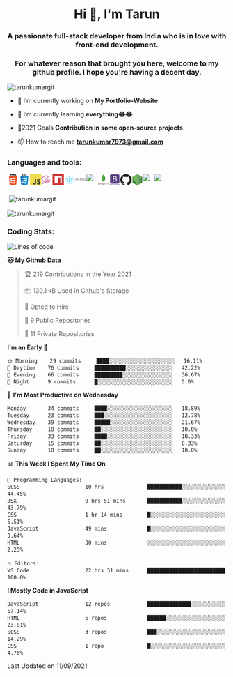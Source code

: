 <h1 align="center">Hi 👋, I'm Tarun</h1>
<h3 align="center">A passionate full-stack developer from India who is in love with front-end development.</h3>
<h3 align="center">For whatever reason that brought you here, welcome to my github profile. I hope you're having a decent day.</h3>

<p align="left"> <img src="https://komarev.com/ghpvc/?username=tarunkumargit&label=Profile%20views&color=0e75b6&style=flat" alt="tarunkumargit" /> </p>

- 🔭 I’m currently working on **My Portfolio-Website**

- 🌱 I’m currently learning **everything😂😂**

- 🤝2021 Goals **Contribution in some open-source projects**

- 📫 How to reach me **tarunkumar7973@gmail.com**

### Languages and tools:

 <img align="left" width="26px" src="https://raw.githubusercontent.com/github/explore/80688e429a7d4ef2fca1e82350fe8e3517d3494d/topics/html/html.png" />
 <img align="left" width="26px" src="https://raw.githubusercontent.com/github/explore/80688e429a7d4ef2fca1e82350fe8e3517d3494d/topics/css/css.png" />
 <img align="left" width="26px" src="https://raw.githubusercontent.com/github/explore/80688e429a7d4ef2fca1e82350fe8e3517d3494d/topics/javascript/javascript.png" />
 <img align="left" width="26px" src="https://raw.githubusercontent.com/github/explore/80688e429a7d4ef2fca1e82350fe8e3517d3494d/topics/sass/sass.png" />
 <img align="left" width="26px" src="https://raw.githubusercontent.com/github/explore/80688e429a7d4ef2fca1e82350fe8e3517d3494d/topics/npm/npm.png" />
 <img align="left" width="26px" src="https://raw.githubusercontent.com/github/explore/80688e429a7d4ef2fca1e82350fe8e3517d3494d/topics/react/react.png" />
 <img align="left" width="26px" src="https://raw.githubusercontent.com/devicons/devicon/master/icons/express/express-original-wordmark.svg"/>
 <img align="left" width="26px" src="https://www.vectorlogo.zone/logos/figma/figma-icon.svg"/>
 <img align="left" width="26px" src="https://raw.githubusercontent.com/devicons/devicon/master/icons/mongodb/mongodb-original-wordmark.svg"/>
 <img align="left" width="26px" src="https://raw.githubusercontent.com/devicons/devicon/master/icons/bootstrap/bootstrap-plain-wordmark.svg" />

 <img align="left" width="26px" src="https://raw.githubusercontent.com/github/explore/78df643247d429f6cc873026c0622819ad797942/topics/github/github.png" />
 <img align="left" width="26px" src="https://raw.githubusercontent.com/github/explore/80688e429a7d4ef2fca1e82350fe8e3517d3494d/topics/nodejs/nodejs.png" />
 <img align="left" width="26px" src="https://download.blender.org/branding/community/blender_community_badge_white.svg" />

 <img align="left" width="26px" src="https://www.vectorlogo.zone/logos/tailwindcss/tailwindcss-icon.svg"/>

<br />
<br />

<p>&nbsp;<img align="center" src="https://github-readme-stats.vercel.app/api?username=tarunkumargit&show_icons=true&theme=react" alt="tarunkumargit" /></p>

<p><img align="center" src="https://github-readme-streak-stats.herokuapp.com/?user=tarunkumargit&show_icons=true&theme=react" alt="tarunkumargit" /></p>

### Coding Stats:

<!--START_SECTION:waka-->
![Lines of code](https://img.shields.io/badge/From%20Hello%20World%20I%27ve%20Written-575594%20lines%20of%20code-blue)

**🐱 My Github Data** 

> 🏆 219 Contributions in the Year 2021
 > 
> 📦 139.1 kB Used in Github's Storage 
 > 
> 💼 Opted to Hire
 > 
> 📜 9 Public Repositories 
 > 
> 🔑 11 Private Repositories  
 > 
**I'm an Early 🐤** 

```text
🌞 Morning    29 commits     ████░░░░░░░░░░░░░░░░░░░░░   16.11% 
🌆 Daytime    76 commits     ██████████░░░░░░░░░░░░░░░   42.22% 
🌃 Evening    66 commits     █████████░░░░░░░░░░░░░░░░   36.67% 
🌙 Night      9 commits      █░░░░░░░░░░░░░░░░░░░░░░░░   5.0%

```
📅 **I'm Most Productive on Wednesday** 

```text
Monday       34 commits     ████░░░░░░░░░░░░░░░░░░░░░   18.89% 
Tuesday      23 commits     ███░░░░░░░░░░░░░░░░░░░░░░   12.78% 
Wednesday    39 commits     █████░░░░░░░░░░░░░░░░░░░░   21.67% 
Thursday     18 commits     ██░░░░░░░░░░░░░░░░░░░░░░░   10.0% 
Friday       33 commits     ████░░░░░░░░░░░░░░░░░░░░░   18.33% 
Saturday     15 commits     ██░░░░░░░░░░░░░░░░░░░░░░░   8.33% 
Sunday       18 commits     ██░░░░░░░░░░░░░░░░░░░░░░░   10.0%

```


📊 **This Week I Spent My Time On** 

```text
💬 Programming Languages: 
SCSS                     10 hrs              ███████████░░░░░░░░░░░░░░   44.45% 
JSX                      9 hrs 51 mins       ███████████░░░░░░░░░░░░░░   43.79% 
CSS                      1 hr 14 mins        █░░░░░░░░░░░░░░░░░░░░░░░░   5.51% 
JavaScript               49 mins             █░░░░░░░░░░░░░░░░░░░░░░░░   3.64% 
HTML                     30 mins             ░░░░░░░░░░░░░░░░░░░░░░░░░   2.25%

🔥 Editors: 
VS Code                  22 hrs 31 mins      █████████████████████████   100.0%

```

**I Mostly Code in JavaScript** 

```text
JavaScript               12 repos            ██████████████░░░░░░░░░░░   57.14% 
HTML                     5 repos             ██████░░░░░░░░░░░░░░░░░░░   23.81% 
SCSS                     3 repos             ███░░░░░░░░░░░░░░░░░░░░░░   14.29% 
CSS                      1 repo              █░░░░░░░░░░░░░░░░░░░░░░░░   4.76%

```



 Last Updated on 11/09/2021
<!--END_SECTION:waka-->
